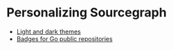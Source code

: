 # Personalizing Sourcegraph

- [Light and dark themes](themes.md)
- [Badges for Go public repositories](badges.md)
